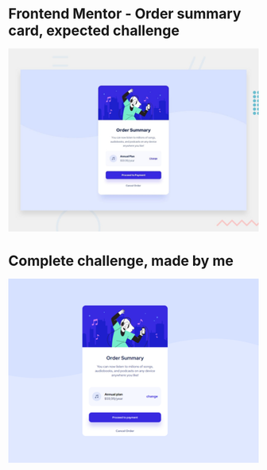 # Frontend Mentor - Order summary card,  expected challenge

![Design preview for the Order summary card coding challenge](./design/desktop-preview.jpg)

# Complete challenge, made by me

![Design preview for the Order summary card coding challenge](https://github.com/LucasFeh/Card-order-summary/blob/main/Order-Summary-complete-challenge.PNG)
